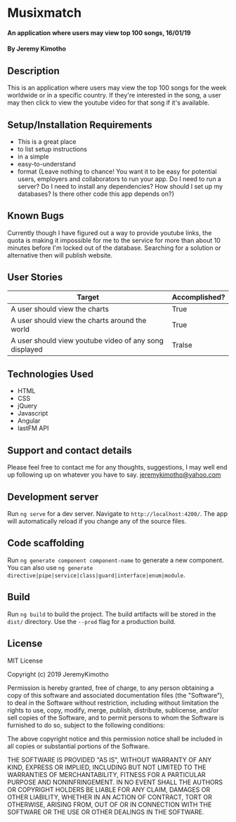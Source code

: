 # Musixmatch
#### An application where users may view top 100 songs, 16/01/19
#### By **Jeremy Kimotho**
## Description
This is an application where users may view the top 100 songs for the week worldwide or in a specific country. If they're interested in the song, a user may then click to view the youtube video for that song if it's available.
## Setup/Installation Requirements
* This is a great place
* to list setup instructions
* in a simple
* easy-to-understand
* format
{Leave nothing to chance! You want it to be easy for potential users, employers and collaborators to run your app. Do I need to run a server? Do I need to install any dependencies? How should I set up my databases? Is there other code this app depends on?}
## Known Bugs
Currently though I have figured out a way to provide youtube links, the quota is making it impossible for me to the service for more than about 10 minutes before I'm locked out of the database. Searching for a solution or alternative then will publish website.
## User Stories 
| Target | Accomplished? |
| --- | --- |
| A user should view the charts | True |
| A user should view the charts around the world| True |
| A user should view youtube video of any song displayed | Tralse |
## Technologies Used
* HTML
* CSS
* jQuery
* Javascript
* Angular
* lastFM API
## Support and contact details
Please feel free to contact me for any thoughts, suggestions, I may well end up following up on whatever you have to say. jeremykimotho@yahoo.com
## Development server
Run `ng serve` for a dev server. Navigate to `http://localhost:4200/`. The app will automatically reload if you change any of the source files.
## Code scaffolding
Run `ng generate component component-name` to generate a new component. You can also use `ng generate directive|pipe|service|class|guard|interface|enum|module`.
## Build
Run `ng build` to build the project. The build artifacts will be stored in the `dist/` directory. Use the `--prod` flag for a production build.
## License
MIT License

Copyright (c) 2019 JeremyKimotho

Permission is hereby granted, free of charge, to any person obtaining a copy of this software and associated documentation files (the "Software"), to deal in the Software without restriction, including without limitation the rights to use, copy, modify, merge, publish, distribute, sublicense, and/or sell copies of the Software, and to permit persons to whom the Software is furnished to do so, subject to the following conditions:

The above copyright notice and this permission notice shall be included in all copies or substantial portions of the Software.

THE SOFTWARE IS PROVIDED "AS IS", WITHOUT WARRANTY OF ANY KIND, EXPRESS OR IMPLIED, INCLUDING BUT NOT LIMITED TO THE WARRANTIES OF MERCHANTABILITY, FITNESS FOR A PARTICULAR PURPOSE AND NONINFRINGEMENT. IN NO EVENT SHALL THE AUTHORS OR COPYRIGHT HOLDERS BE LIABLE FOR ANY CLAIM, DAMAGES OR OTHER LIABILITY, WHETHER IN AN ACTION OF CONTRACT, TORT OR OTHERWISE, ARISING FROM, OUT OF OR IN CONNECTION WITH THE SOFTWARE OR THE USE OR OTHER DEALINGS IN THE SOFTWARE.

